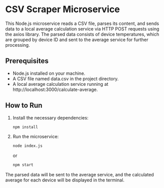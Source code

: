 # CSV Scraper Microservice

This Node.js microservice reads a CSV file, parses its content, and sends data to a local average calculation service via HTTP POST requests using the axios library. The parsed data consists of device temperatures, which are grouped by device ID and sent to the average service for further processing.

## Prerequisites

- Node.js installed on your machine.
- A CSV file named data.csv in the project directory.
- A local average calculation service running at http://localhost:3000/calculate-average.

## How to Run

1. Install the necessary dependencies:
    ```bash
    npm install
    ```
2. Run the microservice:
    ```bash
    node index.js
    ```

    or 

    ```bash
    npm start
    ```

The parsed data will be sent to the average service, and the calculated average for each device will be displayed in the terminal.